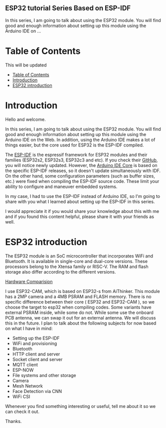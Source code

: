 ## ESP32 tutorial Series Based on ESP-IDF

In this series, I am going to talk about using the ESP32 module. You will find good and enough information about setting up this module using the Arduino IDE on ...

# Table of Contents
This will be updated

- [Table of Contents](#table-of-contents)
- [Introduction](#introduction)
- [ESP32 introduction](#esp32-introduction)

# Introduction
Hello and welcome.

In this series, I am going to talk about using the ESP32 module. You will find good and enough information about setting up this module using the Arduino IDE on the Web. In addition, using the Arduino IDE makes a lot of things easier, but the core used for ESP32 is the ESP-IDF compiled.

The [ESP-IDF](https://docs.espressif.com/projects/esp-idf/en/latest/esp32/get-started/index.html) is the espressif framework for ESP32 modules and their families (ESP32s2, ESP32s3, ESP32c3 and etc). If you check their [GitHub](https://github.com/espressif/esp-idf), you will notice newly updated. However, the [Arduino IDE Core](https://github.com/espressif/arduino-esp32) is based on the specific ESP-IDF releases, so it doesn't update simultaneously with IDF. On the other hand, some configuration parameters (such as buffer sizes, etc.) were fixed when compiling the ESP-IDF source code. 
These limit your ability to configure and maneuver embedded systems.

In my case, I had to use the ESP-IDF instead of Arduino IDE, so I'm going to share with you what I learned about setting up the ESP-IDF in this series.

I would appreciate it if you would share your knowledge about this with me and if you found this content helpful, please share it with your friends as well. 

# ESP32 introduction

The ESP32 module is an SoC microcontroller that incorporates WiFi and Bluetooth. It is available in single-core and dual-core versions. These processors belong to the Xtensa family or RISC-V. The RAM and flash storage also differ according to the different versions.

[Hardware Comparision](https://docs.espressif.com/projects/esp-idf/en/latest/esp32/hw-reference/chip-series-comparison.html)

I use ESP32-CAM, which is based on ESP32-s from AiThinker. This module has a 2MP camera and a 4MB PSRAM and FLASH memory. There is no specific difference between their core ( ESP32 and ESP32-CAM ), so we choose the target to esp32 when compiling codes. Some variants have external PSRAM inside, while some do not. While some use the onboard PCB antenna, we can swap it out for an external antenna. We will discuss this in the future. I plan to talk about the following subjects for now based on what I have in mind:

- Setting up the ESP-IDF
- WiFi and  provisioning
- Bluetooth
- HTTP client and server
- Socket client and server
- MQTT client
- ESP-NOW
- File systems and other storage
- Camera
- Mesh Network
- Face Detection via CNN
- WiFi CSI

Whenever you find something interesting or useful, tell me about it so we can check it out.

Thanks.

